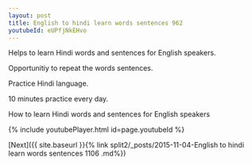 ```yaml
---
layout: post
title: English to hindi learn words sentences 962 
youtubeId: eUPfjNkEHvo
---
```

 
 
Helps to learn Hindi words and sentences for English speakers.

Opportunitiy to repeat the words sentences. 

Practice Hindi language. 
 
10 minutes practice every day. 
 
How to learn Hindi words and sentences for English speakers 
 
{% include youtubePlayer.html id=page.youtubeId %}
 
 
[Next]({{ site.baseurl }}{% link  split2/_posts/2015-11-04-English to hindi learn words sentences 1106 .md%})
 
